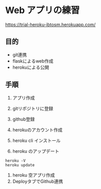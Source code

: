 # Web アプリの練習
https://trial-heroku-ibtosm.herokuapp.com/

## 目的
- git連携
- flaskによるweb作成
- herokuによる公開

## 手順
1. アプリ作成
1. gitリポジトリに登録
1. github登録

1. herokuのアカウント作成
1. heroku cli インストール
1. heroku のアップデート
```
heroku -V
heroku update
```
1. heroku 空アプリ作成
1. DeployタブでGithub連携
